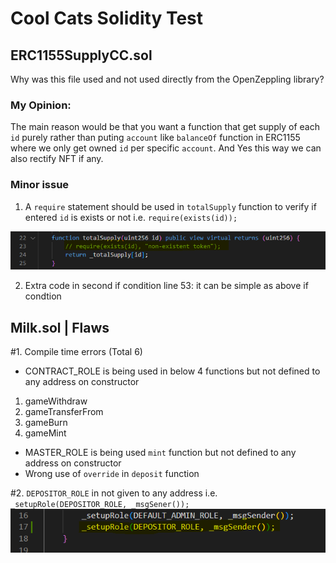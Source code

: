 # Cool Cats Solidity Test

## ERC1155SupplyCC.sol
Why was this file used and not used directly from the OpenZeppling library?
### My Opinion:
The main reason would be that you want a function
that get supply of each `id` purely rather than puting `account`
like `balanceOf` function in ERC1155 where we only get
owned `id` per specific `account`.
And Yes this way we can also rectify NFT if any.

### Minor issue
1. A `require` statement should be used in `totalSupply` function to verify if entered 
`id` is exists or not i.e. `require(exists(id));`

![Screenshot](screenshot.png)

2. Extra code in second if condition line 53:
it can be simple as above if condtion


## Milk.sol | Flaws
#1. Compile time errors (Total 6)

- CONTRACT_ROLE is being used in below 4 functions but not defined to any address on
constructor
1. gameWithdraw
2. gameTransferFrom
3. gameBurn
4. gameMint
- MASTER_ROLE is being used `mint` function but not defined to any address on
constructor
- Wrong use of `override` in `deposit` function  

#2. `DEPOSITOR_ROLE` in not given to any address i.e. `_setupRole(DEPOSITOR_ROLE, _msgSener());`
![Screenshot](screenshot2.png)


